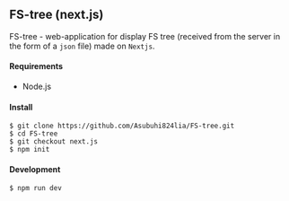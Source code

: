 ## FS-tree (next.js)

FS-tree - web-application for display FS tree (received from the server in the form of a `json` file) made on `Nextjs`.

#### Requirements
- Node.js

#### Install

```
$ git clone https://github.com/Asubuhi824lia/FS-tree.git
$ cd FS-tree
$ git checkout next.js
$ npm init
```

#### Development

```
$ npm run dev
```
